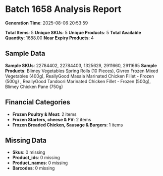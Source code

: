# Batch 1658 Analysis Report

**Generation Time**: 2025-08-06 20:53:59

**Total Items**: 5
**Unique SKUs**: 5
**Unique Products**: 5
**Total Available Quantity**: 1688.00
**Near Expiry Products**: 4

## Sample Data
**Sample SKUs**: 22784402, 22784403, 1325629, 2911660, 2911665
**Sample Products**: Blimey Vegetables Spring Rolls (10 Pieces), Givrex Frozen Mixed Vegetables (400g), ReallyGood Masala Marinated Chicken Fillet - Frozen (500g)	, ReallyGood Tandoori Marinated Chicken Fillet - Frozen (500g), Blimey Chicken Pane (750g)

## Financial Categories
- **Frozen Poultry & Meat**: 2 items
- **Frozen Starters, cheese & FV**: 2 items
- **Frozen Breaded Chicken, Sausage & Burgers**: 1 items

## Missing Data
- **Skus**: 0 missing
- **Product_ids**: 0 missing
- **Product_names**: 0 missing
- **Barcodes**: 0 missing
